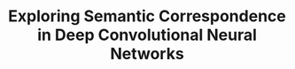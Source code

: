 ---
authors:
- firstname: Zhiqiang
  institute: Fudan University
  lastname: Shen
- firstname: Xiangyang
  institute: Fudan University
  lastname: Xue
categories:
- shen16a
key: shen16a
layout: refuses
researchgate: 310465884_Exploring_Semantic_Correspondence_in_Deep_Convolutional_Neural_Networks
section: pre
title: Exploring Semantic Correspondence in Deep Convolutional Neural Networks
---